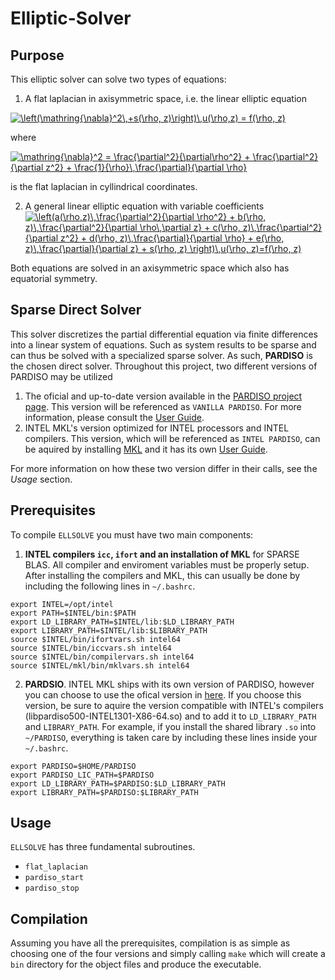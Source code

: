 # Elliptic-Solver
## Purpose
This elliptic solver can solve two types of equations:
1. A flat laplacian in axisymmetric space, i.e. the linear elliptic equation

<a href="https://www.codecogs.com/eqnedit.php?latex=\left(\mathring{\nabla}^2\,&plus;s(\rho,&space;z)\right)\,u(\rho,z)&space;=&space;f(\rho,&space;z)" target="_blank"><img src="https://latex.codecogs.com/gif.latex?\left(\mathring{\nabla}^2\,&plus;s(\rho,&space;z)\right)\,u(\rho,z)&space;=&space;f(\rho,&space;z)" title="\left(\mathring{\nabla}^2\,+s(\rho, z)\right)\,u(\rho,z) = f(\rho, z)" /></a>

where

<a href="https://www.codecogs.com/eqnedit.php?latex=\mathring{\nabla}^2&space;=&space;\frac{\partial^2}{\partial\rho^2}&space;&plus;&space;\frac{\partial^2}{\partial&space;z^2}&space;&plus;&space;\frac{1}{\rho}\,\frac{\partial}{\partial&space;\rho}" target="_blank"><img src="https://latex.codecogs.com/gif.latex?\mathring{\nabla}^2&space;=&space;\frac{\partial^2}{\partial\rho^2}&space;&plus;&space;\frac{\partial^2}{\partial&space;z^2}&space;&plus;&space;\frac{1}{\rho}\,\frac{\partial}{\partial&space;\rho}" title="\mathring{\nabla}^2 = \frac{\partial^2}{\partial\rho^2} + \frac{\partial^2}{\partial z^2} + \frac{1}{\rho}\,\frac{\partial}{\partial \rho}" /></a>

is the flat laplacian in cyllindrical coordinates.

2. A general linear elliptic equation with variable coefficients
<a href="https://www.codecogs.com/eqnedit.php?latex=\dpi{100}&space;\left(a(\rho,z)\,\frac{\partial^2}{\partial&space;\rho^2}&space;&plus;&space;b(\rho,&space;z)\,\frac{\partial^2}{\partial&space;\rho\,\partial&space;z}&space;&plus;&space;c(\rho,&space;z)\,\frac{\partial^2}{\partial&space;z^2}&space;&plus;&space;d(\rho,&space;z)\,\frac{\partial}{\partial&space;\rho}&space;&plus;&space;e(\rho,&space;z)\,\frac{\partial}{\partial&space;z}&space;&plus;&space;s(\rho,&space;z)&space;\right)\,u(\rho,&space;z)=f(\rho,&space;z)" target="_blank"><img src="https://latex.codecogs.com/gif.latex?\dpi{100}&space;\left(a(\rho,z)\,\frac{\partial^2}{\partial&space;\rho^2}&space;&plus;&space;b(\rho,&space;z)\,\frac{\partial^2}{\partial&space;\rho\,\partial&space;z}&space;&plus;&space;c(\rho,&space;z)\,\frac{\partial^2}{\partial&space;z^2}&space;&plus;&space;d(\rho,&space;z)\,\frac{\partial}{\partial&space;\rho}&space;&plus;&space;e(\rho,&space;z)\,\frac{\partial}{\partial&space;z}&space;&plus;&space;s(\rho,&space;z)&space;\right)\,u(\rho,&space;z)=f(\rho,&space;z)" title="\left(a(\rho,z)\,\frac{\partial^2}{\partial \rho^2} + b(\rho, z)\,\frac{\partial^2}{\partial \rho\,\partial z} + c(\rho, z)\,\frac{\partial^2}{\partial z^2} + d(\rho, z)\,\frac{\partial}{\partial \rho} + e(\rho, z)\,\frac{\partial}{\partial z} + s(\rho, z) \right)\,u(\rho, z)=f(\rho, z)" /></a>

Both equations are solved in an axisymmetric space which also has equatorial symmetry.

## Sparse Direct Solver
This solver discretizes the partial differential equation via finite differences into a linear system of equations. Such as system results to be sparse and can thus be solved with a specialized sparse solver. As such, **PARDISO** is the chosen direct solver. Throughout this project, two different versions of PARDISO may be utilized

1. The oficial and up-to-date version available in the [PARDISO project page](https://pardiso-project.org/). This version will be referenced as `VANILLA PARDISO`. For more information, please consult the [User Guide](https://pardiso-project.org/manual/manual.pdf).
2. INTEL MKL's version optimized for INTEL processors and INTEL compilers. This version, which will be referenced as `INTEL PARDISO`, can be aquired by installing [MKL](https://software.intel.com/en-us/mkl) and it has its own [User Guide](https://software.intel.com/en-us/mkl-developer-reference-fortran-intel-mkl-pardiso-parallel-direct-sparse-solver-interface).

For more information on how these two version differ in their calls, see the *Usage* section.

## Prerequisites
To compile `ELLSOLVE` you must have two main components:
1. **INTEL compilers `icc`, `ifort` and an installation of MKL** for SPARSE BLAS. 
  All compiler and enviroment variables must be properly setup. After installing the compilers and MKL, this can usually be done by including the following lines in `~/.bashrc`.
```  
export INTEL=/opt/intel
export PATH=$INTEL/bin:$PATH
export LD_LIBRARY_PATH=$INTEL/lib:$LD_LIBRARY_PATH
export LIBRARY_PATH=$INTEL/lib:$LIBRARY_PATH
source $INTEL/bin/ifortvars.sh intel64
source $INTEL/bin/iccvars.sh intel64
source $INTEL/bin/compilervars.sh intel64
source $INTEL/mkl/bin/mklvars.sh intel64
```
2. **PARDSIO**. INTEL MKL ships with its own version of PARDISO, however you can choose to use the ofical version in [here](https://pardiso-project.org/). If you choose this version, be sure to aquire the version compatible with INTEL's compilers (libpardiso500-INTEL1301-X86-64.so) and to add it to `LD_LIBRARY_PATH` and `LIBRARY_PATH`. For example, if you install the shared library `.so` into `~/PARDISO`, everything is taken care by including these lines inside your `~/.bashrc`.
```
export PARDISO=$HOME/PARDISO
export PARDISO_LIC_PATH=$PARDISO
export LD_LIBRARY_PATH=$PARDISO:$LD_LIBRARY_PATH
export LIBRARY_PATH=$PARDISO:$LIBRARY_PATH
```

## Usage
`ELLSOLVE` has three fundamental subroutines.

* `flat_laplacian`
* `pardiso_start`
* `pardiso_stop`

## Compilation
Assuming you have all the prerequisites, compilation is as simple as choosing one of the four versions and simply calling `make` which will create a `bin` directory for the object files and produce the executable.
